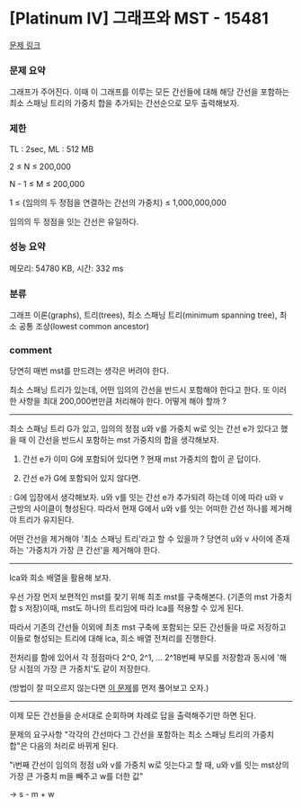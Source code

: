 # [Platinum IV] 그래프와 MST - 15481

[문제 링크](https://www.acmicpc.net/problem/15481)

### 문제 요약

<p> 그래프가 주어진다. 이때 이 그래프를 이루는 모든 간선들에 대해 해당 간선을 포함하는 최소 스패닝 트리의 가중치 합을 추가되는 간선순으로 모두 출력해보자. </p>

### 제한

TL : 2sec, ML : 512 MB

2 ≤ N ≤ 200,000

N - 1 ≤ M ≤ 200,000

1 ≤ {임의의 두 정점을 연결하는 간선의 가중치} ≤ 1,000,000,000

임의의 두 정점을 잇는 간선은 유일하다.

### 성능 요약

메모리: 54780 KB, 시간: 332 ms

### 분류

그래프 이론(graphs), 트리(trees), 최소 스패닝 트리(minimum spanning tree), 최소 공통 조상(lowest common ancestor)

### comment

당연히 매번 mst를 만드려는 생각은 버려야 한다.

최소 스패닝 트리가 있는데, 어떤 임의의 간선을 반드시 포함해야 한다고 한다. 또 이러한 사항을 최대 200,000번만큼 처리해야 한다. 어떻게 해야 할까 ?

-----------------------------------------------------------------------------------------------------------------------------------------------------------------------------

최소 스패닝 트리 G가 있고, 임의의 정점 u와 v를 가중치 w로 잇는 간선 e가 있다고 했을 때 이 간선을 반드시 포함하는 mst 가중치의 합을 생각해보자.

1. 간선 e가 이미 G에 포함되어 있다면 ? 현재 mst 가중치의 합이 곧 답이다.

2. 간선 e가 G에 포함되어 있지 않다면.

: G에 입장에서 생각해보자. u와 v를 잇는 간선 e가 추가되려 하는데 이에 따라 u와 v 근방의 사이클이 형성된다. 따라서 현재 G에서 u와 v를 잇는 어떠한 간선 하나를 제거해야 트리가 유지된다.
 
어떤 간선을 제거해야 '최소 스패닝 트리'라고 할 수 있을까 ? 당연히 u와 v 사이에 존재하는 '가중치가 가장 큰 간선'을 제거해야 한다.

-----------------------------------------------------------------------------------------------------------------------------------------------------------------------------

lca와 희소 배열을 활용해 보자.

우선 가장 먼저 보편적인 mst를 찾기 위해 최초 mst를 구축해본다. (기존의 mst 가중치 합 s 저장)이때, mst도 하나의 트리임에 따라 lca를 적용할 수 있게 된다.

따라서 기존의 간선들 이외에 최초 mst 구축에 포함되는 모든 간선들을 따로 저장하고 이들로 형성되는 트리에 대해 lca, 희소 배열 전처리를 진행한다.

전처리를 함에 있어서 각 정점마다 2^0, 2^1, ... 2^18번째 부모를 저장함과 동시에 '해당 시점의 가장 큰 가중치'도 같이 저장한다.

(방법이 잘 떠오르지 않는다면 [이 문제](https://www.acmicpc.net/problem/3176)를 먼저 풀어보고 오자.)

-----------------------------------------------------------------------------------------------------------------------------------------------------------------------------

이제 모든 간선들을 순서대로 순회하며 차례로 답을 출력해주기만 하면 된다.

문제의 요구사항 "각각의 간선마다 그 간선을 포함하는 최소 스패닝 트리의 가중치 합"은 다음의 처리로 바뀌게 된다.

"i번째 간선이 임의의 정점 u와 v를 가중치 w로 잇는다고 할 때, u와 v를 잇는 mst상의 가장 큰 가중치 m을 빼주고 w를 더한 값"

-> s - m + w


